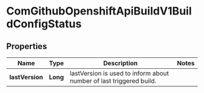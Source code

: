 
# ComGithubOpenshiftApiBuildV1BuildConfigStatus

## Properties
Name | Type | Description | Notes
------------ | ------------- | ------------- | -------------
**lastVersion** | **Long** | lastVersion is used to inform about number of last triggered build. | 



